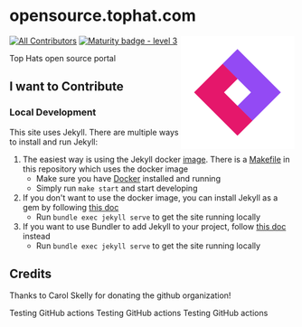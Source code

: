 # opensource.tophat.com

<span><img align="right" src="https://raw.githubusercontent.com/tophat/getting-started/master/branding/assets/top-hat-open-source-logo-diamond.png" alt="Logo"></span>

[![All Contributors](https://img.shields.io/badge/all_contributors-5-orange.svg?style=flat)](#contributors)
[![Maturity badge - level 3](https://img.shields.io/badge/Maturity-Level%203%20--%20Stable-green.svg)](https://github.com/tophat/getting-started/blob/master/scorecard.md)

Top Hats open source portal

## I want to Contribute

### Local Development
This site uses Jekyll. There are multiple ways to install and run Jekyll:
 1. The easiest way is using the Jekyll docker [image](https://hub.docker.com/r/jekyll/jekyll/). There is a [Makefile](./Makefile) in this repository which uses the docker image
    - Make sure you have [Docker](https://docs.docker.com/get-docker/) installed and running
    - Simply run `make start` and start developing
 1. If you don't want to use the docker image, you can install Jekyll as a gem by following [this doc](https://jekyllrb.com/docs/)
    - Run `bundle exec jekyll serve` to get the site running locally
 1. If you want to use Bundler to add Jekyll to your project, follow [this doc](https://jekyllrb.com/tutorials/using-jekyll-with-bundler/) instead
    - Run `bundle exec jekyll serve` to get the site running locally

## Credits
Thanks to Carol Skelly for donating the github organization!


Testing GitHub actions
Testing GitHub actions
Testing GitHub actions
